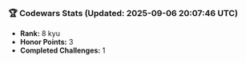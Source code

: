 ### 🏆 Codewars Stats (Updated: 2025-09-06 20:07:46 UTC)

- **Rank:** 8 kyu
- **Honor Points:** 3
- **Completed Challenges:** 1
